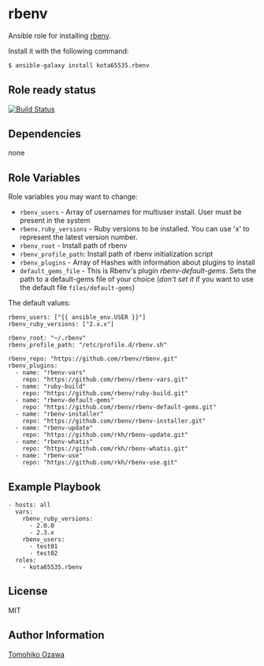 rbenv
========

Ansible role for installing [rbenv](https://github.com/sstephenson/rbenv).

Install it with the following command:

```bash
$ ansible-galaxy install kota65535.rbenv
```

Role ready status
------------

[![Build Status](https://travis-ci.org/kota65535/ansible-role-rbenv.svg?branch=master)](https://travis-ci.org/kota65535/ansible-role-rbenv)

Dependencies
------------

none


Role Variables
--------------

Role variables you may want to change:

* `rbenv_users` - Array of usernames for multiuser install. User must be present in the system
* `rbenv.ruby_versions` - Ruby versions to be installed. You can use 'x' to represent the latest version number.
* `rbenv_root` - Install path of rbenv
* `rbenv_profile_path`: Install path of rbenv initialization script
* `rbenv_plugins` - Array of Hashes with information about plugins to install
* `default_gems_file` - This is Rbenv's plugin _rbenv-default-gems_. Sets the path to a default-gems file of your choice (_don't set it_ if you want to use the default file `files/default-gems`)

The default values:

```
rbenv_users: ["{{ ansible_env.USER }}"]
rbenv_ruby_versions: ["2.x.x"]

rbenv_root: "~/.rbenv"
rbenv_profile_path: "/etc/profile.d/rbenv.sh"

rbenv_repo: "https://github.com/rbenv/rbenv.git"
rbenv_plugins:
  - name: "rbenv-vars"
    repo: "https://github.com/rbenv/rbenv-vars.git"
  - name: "ruby-build"
    repo: "https://github.com/rbenv/ruby-build.git"
  - name: "rbenv-default-gems"
    repo: "https://github.com/rbenv/rbenv-default-gems.git"
  - name: "rbenv-installer"
    repo: "https://github.com/rbenv/rbenv-installer.git"
  - name: "rbenv-update"
    repo: "https://github.com/rkh/rbenv-update.git"
  - name: "rbenv-whatis"
    repo: "https://github.com/rkh/rbenv-whatis.git"
  - name: "rbenv-use"
    repo: "https://github.com/rkh/rbenv-use.git"
```


Example Playbook
-------------------------

    - hosts: all
      vars:
        rbenv_ruby_versions:
          - 2.0.0
          - 2.3.x
        rbenv_users:
          - test01
          - test02
      roles:
        - kota65535.rbenv


License
-------

MIT

Author Information
------------------

[Tomohiko Ozawa](http://github.com/kota65535)
